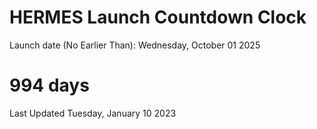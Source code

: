 # HERMES Launch Countdown Clock

Launch date (No Earlier Than): Wednesday, October 01 2025
# 994 days

Last Updated Tuesday, January 10 2023